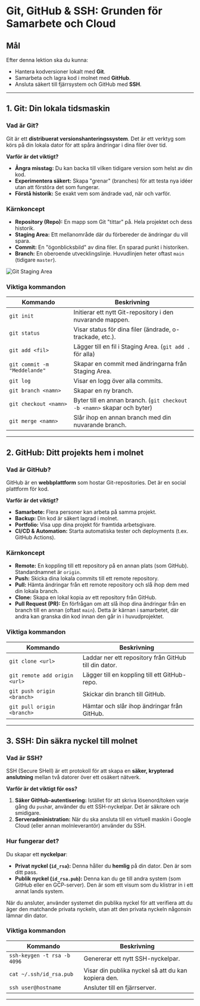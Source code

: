 # Git, GitHub & SSH: Grunden för Samarbete och Cloud

## Mål
Efter denna lektion ska du kunna:
-   Hantera kodversioner lokalt med **Git**.
-   Samarbeta och lagra kod i molnet med **GitHub**.
-   Ansluta säkert till fjärrsystem och GitHub med **SSH**.

---

## 1. Git: Din lokala tidsmaskin

### Vad är Git?
Git är ett **distribuerat versionshanteringssystem**. Det är ett verktyg som körs på din lokala dator för att spåra ändringar i dina filer över tid.

**Varför är det viktigt?**
-   **Ångra misstag:** Du kan backa till vilken tidigare version som helst av din kod.
-   **Experimentera säkert:** Skapa "grenar" (branches) för att testa nya idéer utan att förstöra det som fungerar.
-   **Förstå historik:** Se exakt vem som ändrade vad, när och varför.

### Kärnkoncept
-   **Repository (Repo):** En mapp som Git "tittar" på. Hela projektet och dess historik.
-   **Staging Area:** Ett mellanområde där du förbereder de ändringar du vill spara.
-   **Commit:** En "ögonblicksbild" av dina filer. En sparad punkt i historiken.
-   **Branch:** En oberoende utvecklingslinje. Huvudlinjen heter oftast `main` (tidigare `master`).

![Git Staging Area](https://git-scm.com/images/about/areas.png)

### Viktiga kommandon
| Kommando | Beskrivning |
|---|---|
| `git init` | Initierar ett nytt Git-repository i den nuvarande mappen. |
| `git status` | Visar status för dina filer (ändrade, o-trackade, etc.). |
| `git add <fil>` | Lägger till en fil i Staging Area. (`git add .` för alla) |
| `git commit -m "Meddelande"` | Skapar en commit med ändringarna från Staging Area. |
| `git log` | Visar en logg över alla commits. |
| `git branch <namn>` | Skapar en ny branch. |
| `git checkout <namn>` | Byter till en annan branch. (`git checkout -b <namn>` skapar och byter) |
| `git merge <namn>` | Slår ihop en annan branch med din nuvarande branch. |

---

## 2. GitHub: Ditt projekts hem i molnet

### Vad är GitHub?
GitHub är en **webbplattform** som hostar Git-repositories. Det är en social plattform för kod.

**Varför är det viktigt?**
-   **Samarbete:** Flera personer kan arbeta på samma projekt.
-   **Backup:** Din kod är säkert lagrad i molnet.
-   **Portfolio:** Visa upp dina projekt för framtida arbetsgivare.
-   **CI/CD & Automation:** Starta automatiska tester och deployments (t.ex. GitHub Actions).

### Kärnkoncept
-   **Remote:** En koppling till ett repository på en annan plats (som GitHub). Standardnamnet är `origin`.
-   **Push:** Skicka dina lokala commits till ett remote repository.
-   **Pull:** Hämta ändringar från ett remote repository och slå ihop dem med din lokala branch.
-   **Clone:** Skapa en lokal kopia av ett repository från GitHub.
-   **Pull Request (PR):** En förfrågan om att slå ihop dina ändringar från en branch till en annan (oftast `main`). Detta är kärnan i samarbetet, där andra kan granska din kod innan den går in i huvudprojektet.

### Viktiga kommandon
| Kommando | Beskrivning |
|---|---|
| `git clone <url>` | Laddar ner ett repository från GitHub till din dator. |
| `git remote add origin <url>` | Lägger till en koppling till ett GitHub-repo. |
| `git push origin <branch>` | Skickar din branch till GitHub. |
| `git pull origin <branch>` | Hämtar och slår ihop ändringar från GitHub. |

---

## 3. SSH: Din säkra nyckel till molnet

### Vad är SSH?
SSH (Secure SHell) är ett protokoll för att skapa en **säker, krypterad anslutning** mellan två datorer över ett osäkert nätverk.

**Varför är det viktigt för oss?**
1.  **Säker GitHub-autentisering:** Istället för att skriva lösenord/token varje gång du `push`ar, använder du ett SSH-nyckelpar. Det är säkrare och smidigare.
2.  **Serveradministration:** När du ska ansluta till en virtuell maskin i Google Cloud (eller annan molnleverantör) använder du SSH.

### Hur fungerar det?
Du skapar ett **nyckelpar**:
-   **Privat nyckel (`id_rsa`):** Denna håller du **hemlig** på din dator. Den är som ditt pass.
-   **Publik nyckel (`id_rsa.pub`):** Denna kan du ge till andra system (som GitHub eller en GCP-server). Den är som ett visum som du klistrar in i ett annat lands system.

När du ansluter, använder systemet din publika nyckel för att verifiera att du äger den matchande privata nyckeln, utan att den privata nyckeln någonsin lämnar din dator.

### Viktiga kommandon
| Kommando | Beskrivning |
|---|---|
| `ssh-keygen -t rsa -b 4096` | Genererar ett nytt SSH-nyckelpar. |
| `cat ~/.ssh/id_rsa.pub` | Visar din publika nyckel så att du kan kopiera den. |
| `ssh user@hostname` | Ansluter till en fjärrserver. |

---

